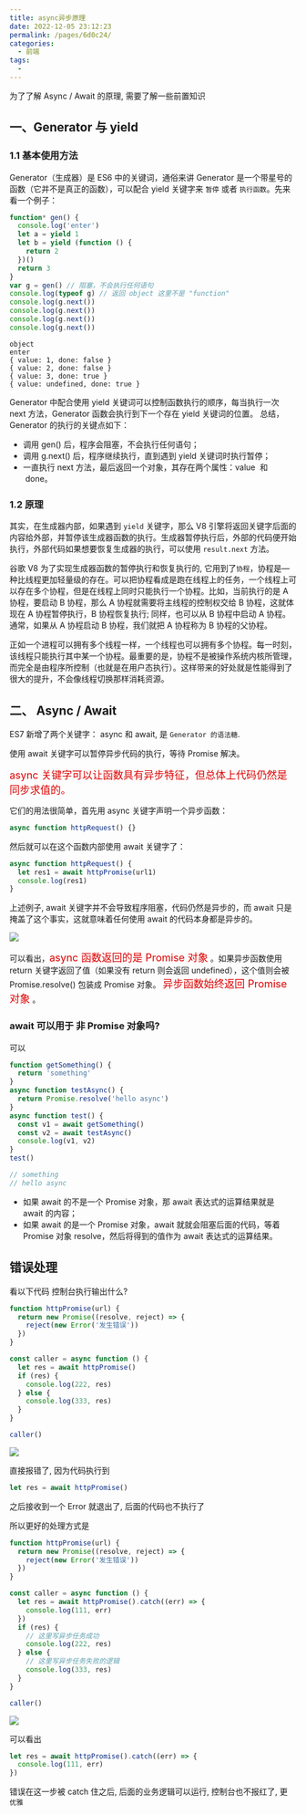 ```yaml
---
title: async异步原理
date: 2022-12-05 23:12:23
permalink: /pages/6d0c24/
categories:
  - 前端
tags:
  - 
---
```

为了了解 Async / Await 的原理, 需要了解一些前置知识

## 一、Generator 与 yield

### 1.1 基本使用方法

Generator（生成器）是 ES6 中的关键词，通俗来讲 Generator 是一个带星号的函数（它并不是真正的函数），可以配合 yield 关键字来 `暂停` 或者 `执行函数`。先来看一个例子：

```javascript
function* gen() {
  console.log('enter')
  let a = yield 1
  let b = yield (function () {
    return 2
  })()
  return 3
}
var g = gen() // 阻塞，不会执行任何语句
console.log(typeof g) // 返回 object 这里不是 "function"
console.log(g.next())
console.log(g.next())
console.log(g.next())
console.log(g.next())
```

```shell
object
enter
{ value: 1, done: false }
{ value: 2, done: false }
{ value: 3, done: true }
{ value: undefined, done: true }
```

Generator 中配合使用 yield 关键词可以控制函数执行的顺序，每当执行一次 next 方法，Generator 函数会执行到下一个存在 yield 关键词的位置。
总结，Generator 的执行的关键点如下：

- 调用 gen() 后，程序会阻塞，不会执行任何语句；
- 调用 g.next() 后，程序继续执行，直到遇到 yield 关键词时执行暂停；
- 一直执行 next 方法，最后返回一个对象，其存在两个属性：value  和  done。

### 1.2 原理

其实，在生成器内部，如果遇到 `yield` 关键字，那么 V8 引擎将返回关键字后面的内容给外部，并暂停该生成器函数的执行。生成器暂停执行后，外部的代码便开始执行，外部代码如果想要恢复生成器的执行，可以使用 `result.next` 方法。

谷歌 V8 为了实现生成器函数的暂停执行和恢复执行的, 它用到了`协程`，协程是—种比线程更加轻量级的存在。可以把协程看成是跑在线程上的任务，一个线程上可以存在多个协程，但是在线程上同时只能执行一个协程。比如，当前执行的是 A 协程，要启动 B 协程，那么 A 协程就需要将主线程的控制权交给 B 协程，这就体现在 A 协程暂停执行，B 协程恢复执行; 同样，也可以从 B 协程中启动 A 协程。通常，如果从 A 协程启动 B 协程，我们就把 A 协程称为 B 协程的父协程。

正如一个进程可以拥有多个线程一样，一个线程也可以拥有多个协程。每一时刻，该线程只能执行其中某一个协程。最重要的是，协程不是被操作系统内核所管理，而完全是由程序所控制（也就是在用户态执行）。这样带来的好处就是性能得到了很大的提升，不会像线程切换那样消耗资源。

## 二、 Async / Await

ES7 新增了两个关键字： async 和 await, 是 `Generator 的语法糖`.

使用 await 关键字可以暂停异步代码的执行，等待 Promise 解决。

<font color=#dd0000 size=4>async 关键字可以让函数具有异步特征，但总体上代码仍然是同步求值的。</font>

它们的用法很简单，首先用 async 关键字声明一个异步函数：

```javascript
async function httpRequest() {}
```

然后就可以在这个函数内部使用 await 关键字了：

```javascript
async function httpRequest() {
  let res1 = await httpPromise(url1)
  console.log(res1)
}
```

上述例子, await 关键字并不会导致程序阻塞，代码仍然是异步的，而 await 只是掩盖了这个事实，这就意味着任何使用 await 的代码本身都是异步的。

![](https://raw.gitmirror.com/GanChuanYin/picture/main/blog/20221205235940.png)

可以看出，<font color=#dd0000 size=4>async 函数返回的是 Promise 对象</font> 。如果异步函数使用 return 关键字返回了值（如果没有 return 则会返回 undefined），这个值则会被 Promise.resolve() 包装成 Promise 对象。 <font color=#dd0000 size=4>异步函数始终返回 Promise 对象</font> 。

### await 可以用于 非 Promise 对象吗?

可以

```javascript
function getSomething() {
  return 'something'
}
async function testAsync() {
  return Promise.resolve('hello async')
}
async function test() {
  const v1 = await getSomething()
  const v2 = await testAsync()
  console.log(v1, v2)
}
test()

// something
// hello async
```

- 如果 await 的不是一个 Promise 对象，那 await 表达式的运算结果就是 await 的内容；
- 如果 await 的是一个 Promise 对象，await 就就会阻塞后面的代码，等着 Promise 对象 resolve，然后将得到的值作为 await 表达式的运算结果。

## 错误处理

看以下代码 控制台执行输出什么?

```javascript
function httpPromise(url) {
  return new Promise((resolve, reject) => {
    reject(new Error('发生错误'))
  })
}

const caller = async function () {
  let res = await httpPromise()
  if (res) {
    console.log(222, res)
  } else {
    console.log(333, res)
  }
}

caller()
```

![](https://raw.gitmirror.com/GanChuanYin/picture/main/blog/20221206104129.png)

直接报错了, 因为代码执行到

```javascript
let res = await httpPromise()
```

之后接收到一个 Error 就退出了, 后面的代码也不执行了

所以更好的处理方式是

```javascript
function httpPromise(url) {
  return new Promise((resolve, reject) => {
    reject(new Error('发生错误'))
  })
}

const caller = async function () {
  let res = await httpPromise().catch((err) => {
    console.log(111, err)
  })
  if (res) {
    // 这里写异步任务成功
    console.log(222, res)
  } else {
    // 这里写异步任务失败的逻辑
    console.log(333, res)
  }
}

caller()
```

![](https://raw.gitmirror.com/GanChuanYin/picture/main/blog/20221206104526.png)

可以看出

```javascript
let res = await httpPromise().catch((err) => {
  console.log(111, err)
})
```

错误在这一步被 catch 住之后, 后面的业务逻辑可以运行, 控制台也不报红了, 更 `优雅`
